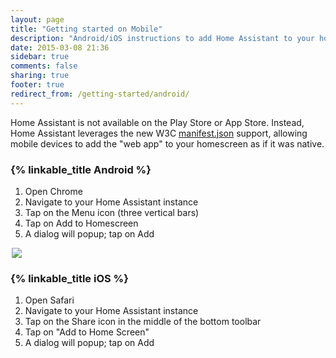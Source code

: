 ```yaml
---
layout: page
title: "Getting started on Mobile"
description: "Android/iOS instructions to add Home Assistant to your homescreen."
date: 2015-03-08 21:36
sidebar: true
comments: false
sharing: true
footer: true
redirect_from: /getting-started/android/
---
```


Home Assistant is not available on the Play Store or App Store. Instead, Home Assistant leverages the new W3C [manifest.json](https://w3c.github.io/manifest/) support, allowing mobile devices to add the "web app" to your homescreen as if it was native.

### {% linkable_title Android %}

  1. Open Chrome
  2. Navigate to your Home Assistant instance
  3. Tap on the Menu icon (three vertical bars)
  4. Tap on Add to Homescreen
  5. A dialog will popup; tap on Add

<p class='img' style='width:500px; margin-left: auto; margin-right: auto;'>
<img src='/images/screenshots/android-homescreen-guide.gif' />
</p>

### {% linkable_title iOS %}

  1. Open Safari
  2. Navigate to your Home Assistant instance
  3. Tap on the Share icon in the middle of the bottom toolbar
  4. Tap on "Add to Home Screen"
  5. A dialog will popup; tap on Add
